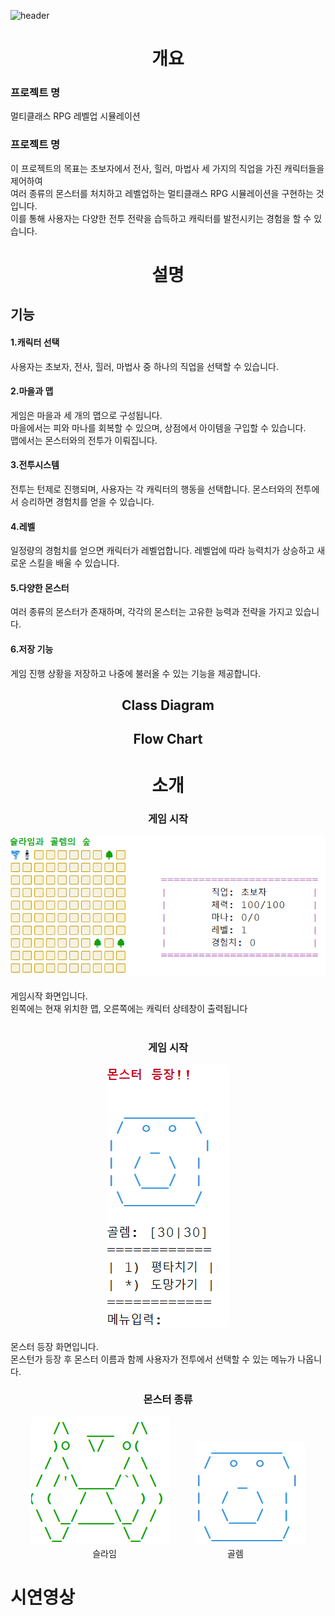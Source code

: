 ![header](https://capsule-render.vercel.app/api?type=shark&color=auto&height=250&section=header&text=Monster%20Game&fontSize=90)
<div align=center>
<h1>개요</h1>
  <div align=left>
  <h3>프로젝트 명</h3>
  멀티클래스 RPG 레벨업 시뮬레이션<br>
  <h3>프로젝트 명</h3>
  이 프로젝트의 목표는 초보자에서 전사, 힐러, 마법사 세 가지의 직업을 가진 캐릭터들을 제어하여<br>
  여러 종류의 몬스터를 처치하고 레벨업하는 멀티클래스 RPG 시뮬레이션을 구현하는 것입니다. 
  <br>이를 통해 사용자는 다양한 전투 전략을 습득하고 캐릭터를 발전시키는 경험을 할 수 있습니다.<br>
  </div>
<h1>설명</h1>
  <div align=left>
  <h2>기능</h2>
  <h4>1.캐릭터 선택</h4>
  사용자는 초보자, 전사, 힐러, 마법사 중 하나의 직업을 선택할 수 있습니다.
     <h4>2.마을과 맵</h4>
    게임은 마을과 세 개의 맵으로 구성됩니다.<br>
    마을에서는 피와 마나를 회복할 수 있으며, 상점에서 아이템을 구입할 수 있습니다.<br>
     맵에서는 몬스터와의 전투가 이뤄집니다.
      <h4>3.전투시스템</h4>
    전투는 턴제로 진행되며, 사용자는 각 캐릭터의 행동을 선택합니다. 몬스터와의 전투에서 승리하면 경험치를 얻을 수 있습니다.
      <h4>4.레벨</h4>
     일정량의 경험치를 얻으면 캐릭터가 레벨업합니다. 레벨업에 따라 능력치가 상승하고 새로운 스킬을 배울 수 있습니다.
    <h4>5.다양한 몬스터</h4>
    여러 종류의 몬스터가 존재하며, 각각의 몬스터는 고유한 능력과 전략을 가지고 있습니다.
        <h4>6.저장 기능</h4>
    게임 진행 상황을 저장하고 나중에 불러올 수 있는 기능을 제공합니다.
  </div>
<h2>Class Diagram</h2>
<h2>Flow Chart</h2>
  <h1>소개</h1>
  <h3>게임 시작</h3>
  <img src="https://github.com/IT-improvement/MonsterGame/blob/master/Monster/src/file/map.png">
  <div align=left>
  <br>게임시작 화면입니다.<br>
  왼쪽에는 현재 위치한 맵, 오른쪽에는 캐릭터 상테창이 출력됩니다
  </div><br>
  <h3>게임 시작</h3>
  <img src="https://github.com/IT-improvement/MonsterGame/blob/master/Monster/src/file/monster.png">
  <div align=left>
  <br>몬스터 등장 화면입니다.<br>
  몬스턴가 등장 후 몬스터 이름과 함께 사용자가 전투에서 선택할 수 있는 메뉴가 나옵니다.<br>
  </div>
    <h3>몬스터 종류</h3>
  <img src="https://github.com/IT-improvement/MonsterGame/blob/master/Monster/src/file/Slime.png">&nbsp;&nbsp;&nbsp;&nbsp;&nbsp;&nbsp;&nbsp;&nbsp;&nbsp;
  <img src="https://github.com/IT-improvement/MonsterGame/blob/master/Monster/src/file/Golem.png"><br>
    슬라임&nbsp;&nbsp;&nbsp;&nbsp;&nbsp;&nbsp;&nbsp;&nbsp;&nbsp;&nbsp;&nbsp;&nbsp;&nbsp;&nbsp;&nbsp;&nbsp;&nbsp;&nbsp;&nbsp;&nbsp;&nbsp;&nbsp;&nbsp;&nbsp;&nbsp;&nbsp;&nbsp;&nbsp;&nbsp;&nbsp;&nbsp;&nbsp;&nbsp;&nbsp;&nbsp;&nbsp;&nbsp;&nbsp;&nbsp;&nbsp;&nbsp;&nbsp;&nbsp;&nbsp;&nbsp;골렘
  </div>
<h1>시연영상</h1>
</div>
